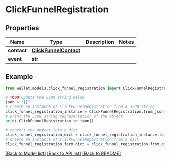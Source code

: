 # ClickFunnelRegistration


## Properties

Name | Type | Description | Notes
------------ | ------------- | ------------- | -------------
**contact** | [**ClickFunnelContact**](ClickFunnelContact.md) |  | 
**event** | **str** |  | 

## Example

```python
from wallet.models.click_funnel_registration import ClickFunnelRegistration

# TODO update the JSON string below
json = "{}"
# create an instance of ClickFunnelRegistration from a JSON string
click_funnel_registration_instance = ClickFunnelRegistration.from_json(json)
# print the JSON string representation of the object
print ClickFunnelRegistration.to_json()

# convert the object into a dict
click_funnel_registration_dict = click_funnel_registration_instance.to_dict()
# create an instance of ClickFunnelRegistration from a dict
click_funnel_registration_form_dict = click_funnel_registration.from_dict(click_funnel_registration_dict)
```
[[Back to Model list]](../README.md#documentation-for-models) [[Back to API list]](../README.md#documentation-for-api-endpoints) [[Back to README]](../README.md)


